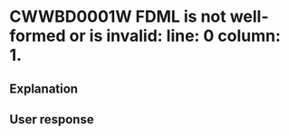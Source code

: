 # CWWBD0001W FDML is not well-formed or is invalid: line: 0 column: 1.

## Explanation

## User response